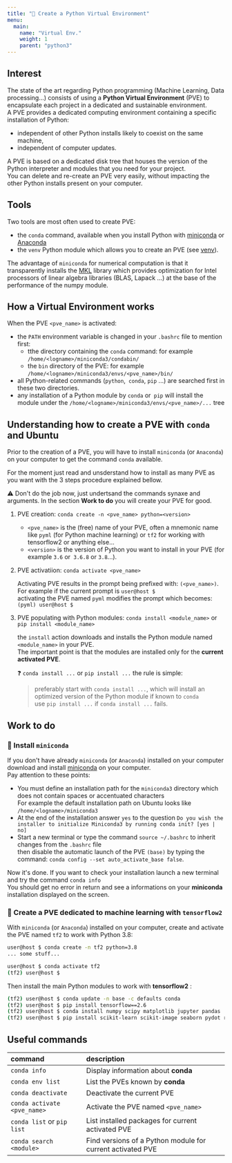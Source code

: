 ```yaml
---
title: "🔨 Create a Python Virtual Environment"
menu:
  main:
    name: "Virtual Env."
    weight: 1
    parent: "python3"
---
```


## Interest

The state of the art regarding Python programming (Machine Learning, Data processing...) consists of using a __Python Virtual Environment__ (PVE) 
to encapsulate each project in a dedicated and sustainable environment.<br>
A PVE provides a dedicated computing environment containing a specific installation of Python:
* independent of other Python installs likely to coexist on the same machine,
* independent of computer updates.

A PVE is based on a dedicated disk tree that houses the version of the Python interpreter and modules that you need for your project.<br>
You can delete and re-create an PVE very easily, without impacting the other Python installs present on your computer.

## Tools

Two tools are most often used to create PVE:

* the `conda` command, available when you install Python with [miniconda](https://docs.conda.io/en/latest/miniconda.html) or [Anaconda](https://www.anaconda.com/products/individual)
* the `venv` Python module which allows you to create an PVE (see [venv](https://docs.python.org/3/library/venv.html)).

The advantage of `miniconda` for numerical computation is that it transparently installs the [MKL](https://software.intel.com/content/www/us/en/develop/tools/oneapi/components/onemkl.html)
library which provides optimization for Intel processors of linear algebra libraries (BLAS, Lapack ...) at the base of the performance of the numpy module.

## How a Virtual Environment works

When the PVE `<pve_name>` is activated:

* the `PATH` environment variable is changed in your `.bashrc` file to mention first:
  * tthe directory containing the `conda` command: for example `/home/<logname>/miniconda3/condabin/`
  * the `bin` directory of the PVE: for example `/home/<logname>/miniconda3/envs/<pve_name>/bin/`
* all Python-related commands (`python`,` conda`, `pip` ...) are searched first in these two directories.
* any installation of a Python module by `conda` or` pip` will install the module under the `/home/<logname>/miniconda3/envs/<pve_name>/...` tree


## Understanding how to create a PVE with `conda` and Ubuntu

Prior to the creation of a PVE, you will have to install `miniconda` (or `Anaconda`) on your computer to get the command `conda` available.

For the moment just read and unsderstand how to install as many PVE as you want with the 3 steps procedure explained bellow.

 ⚠️ Don't do the job now, just undertsand the commands synaxe and arguments. In the section __Work to do__ you will create your PVE for good.

1. PVE creation: `conda create -n <pve_name> python=<version>`

    * `<pve_name>` is the (free) name of your PVE, often a mnemonic name like `pyml` (for Python machine learning) or `tf2` for working with tensorflow2 or anything else...
    * `<version>` is the version of Python you want to install in your PVE (for example `3.6` or` 3.6.8` or `3.8`...).<br>

2. PVE activatiion: `conda activate <pve_name>`

    Activating PVE results in the prompt being prefixed with: `(<pve_name>)`. For example if the current prompt is `user@host $`<br>
    activating the PVE named `pyml` modifies the prompt which becomes: `(pyml) user@host $`

3. PVE populating with Python modules: `conda install <module_name>` or `pip install <module_name>`

    the `install` action downloads and installs the Python module named `<module_name>` in your PVE.<br>
    The important point is that the modules are installed only for the __current activated PVE__.

    ❓ `conda install ...` or `pip install ...` the rule is simple:<br>
    > preferably start with `conda install ...`, which will install an optimized version of the Python module if known to `conda`<br>
    > use `pip install ...` if `conda install ...` fails.

## Work to do

### 🔨 Install `miniconda`

If you don't have already `miniconda` (or `Anaconda`) installed on your computer download and install 
[miniconda](https://docs.conda.io/en/latest/miniconda.html) on your computer. <br>
Pay attention to these points:

* You must define an installation path for the `miniconda3` directory which does not contain spaces or accentuated characters<br>
  For example the default installation path on Ubuntu looks like `/home/<logname>/miniconda3`
* At the end of the installation answer `yes` to the question `Do you wish the installer to initialize Miniconda3 by running conda init? [yes | no]`
* Start a new terminal or type the command `source ~/.bashrc` to inherit changes from the `.bashrc` file<br>
then disable the automatic launch of the PVE `(base)` by typing the command: `conda config --set auto_activate_base false`.

Now it's done. If you want to check your installation launch a new terminal and try the command `conda info`<br>
You should get no error in return and see a informations on your __miniconda__ installation displayed on the screen.


### 🔨 Create a PVE dedicated to machine learning with `tensorflow2`

With `miniconda` (or `Anaconda`) installed on your computer, create and activate the PVE named `tf2` to work with Python 3.8:
```bash
user@host $ conda create -n tf2 python=3.8
... some stuff...

user@host $ conda activate tf2
(tf2) user@host $
```
Then install the main Python modules to work with __tensorflow2__ :
```bash
(tf2) user@host $ conda update -n base -c defaults conda
(tf2) user@host $ pip install tensorflow==2.6
(tf2) user@host $ conda install numpy scipy matplotlib jupyter pandas
(tf2) user@host $ pip install scikit-learn scikit-image seaborn pydot rospkg pyyaml opencv-python==4.5.1.48
```

## Useful commands

| command | description |
|:---|:---|
|`conda info` |Display information about **conda**|
|`conda env list` |List the PVEs known by **conda**|
|`conda deactivate` |Deactivate the current PVE|
|`conda activate <pve_name>` |Activate the PVE named `<pve_name>`|
|`conda list` or `pip list`|List installed packages for current activated PVE|
|`conda search <module>` |Find versions of a Python module for current activated PVE|

